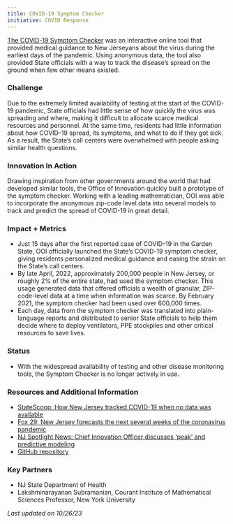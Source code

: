 ```yaml
---
title: COVID-19 Symptom Checker
initiative: COVID Response
---
```


[The COVID-19 Symptom Checker](/assets/images/symptom-checker.png) was an interactive online tool that provided medical guidance to New Jerseyans about the virus during the earliest days of the pandemic. Using anonymous data, the tool also provided State officials with a way to track the disease’s spread on the ground when few other means existed.

### Challenge

Due to the extremely limited availability of testing at the start of the COVID-19 pandemic, State officials had little sense of how quickly the virus was spreading and where, making it difficult to allocate scarce medical resources and personnel. At the same time, residents had little information about how COVID-19 spread, its symptoms, and what to do if they got sick. As a result, the State’s call centers were overwhelmed with people asking similar health questions.

### Innovation In Action

Drawing inspiration from other governments around the world that had developed similar tools, the Office of Innovation quickly built a prototype of the symptom checker. Working with a leading mathematician, OOI was able to incorporate the anonymous zip-code level data into several models to track and predict the spread of COVID-19 in great detail.

### Impact \+ Metrics

* Just 15 days after the first reported case of COVID-19 in the Garden State, OOI officially launched the State’s COVID-19 symptom checker, giving residents personalized medical guidance and easing the strain on the State’s call centers.  
* By late April, 2022, approximately 200,000 people in New Jersey, or roughly 2% of the entire state, had used the symptom checker. This usage generated data that offered officials a wealth of granular, ZIP-code-level data at a time when information was scarce. By February 2021, the symptom checker had been used over 600,000 times.  
* Each day, data from the symptom checker was translated into plain-language reports and distributed to senior State officials to help them decide where to deploy ventilators, PPE stockpiles and other critical resources to save lives.

### Status

* With the widespread availability of testing and other disease monitoring tools, the Symptom Checker is no longer actively in use.

### Resources and Additional Information

* [StateScoop: How New Jersey tracked COVID-19 when no data was available](https://statescoop.com/new-jersey-covid-19-data-symptom-checker/)  
* [Fox 29: New Jersey forecasts the next several weeks of the coronavirus pandemic](https://www.fox29.com/news/new-jersey-forecasts-the-next-several-weeks-of-the-coronavirus-pandemic)  
* [NJ Spotlight News: Chief Innovation Officer discusses ‘peak’ and predictive modeling](https://www.njspotlight.com/video/chief-innovation-officer-discusses-peak-and-predictive-modeling/)  
* [GitHub repository](https://github.com/newjersey/cv-self-assessment-njhealth)

### Key Partners

* NJ State Department of Health  
* Lakshminarayanan Subramanian, Courant Institute of Mathematical Sciences Professor, New York University

*Last updated on 10/26/23*
